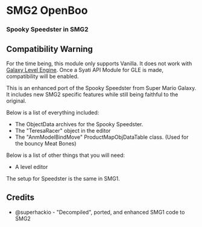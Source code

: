 # SMG2 OpenBoo
### Spooky Speedster in SMG2


## Compatibility Warning
For the time being, this module only supports Vanilla. It does not work with [Galaxy Level Engine](https://www.github.com/SuperHackio/GalaxyLevelEngine). Once a Syati API Module for GLE is made, compatibility will be enabled.


This is an enhanced port of the Spooky Speedster from Super Mario Galaxy. It includes new SMG2 specific features while still being faithful to the original.

Below is a list of everything included:
- The ObjectData archives for the Spooky Speedster.
- The "TeresaRacer" object in the editor
- The "AnmModelBindMove" ProductMapObjDataTable class. (Used for the bouncy Meat Bones)

Below is a list of other things that you will need:
- A level editor

The setup for Speedster is the same in SMG1.

## Credits
- @superhackio - "Decompiled", ported, and enhanced SMG1 code to SMG2